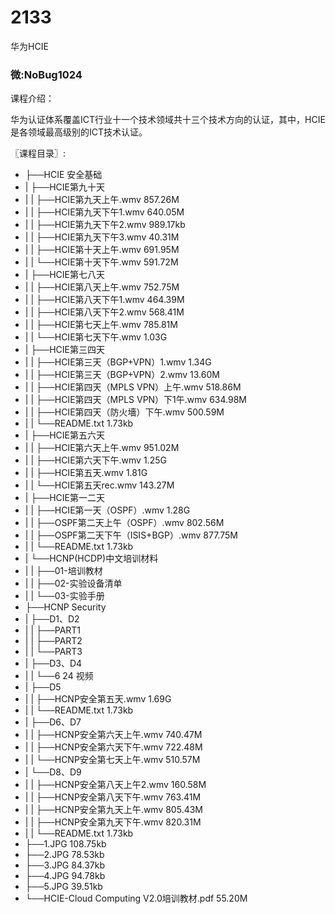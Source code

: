 # 2133
华为HCIE
### 微:NoBug1024 


课程介绍：

华为认证体系覆盖ICT行业十一个技术领域共十三个技术方向的认证，其中，HCIE是各领域最高级别的ICT技术认证。

〖课程目录〗:

- ├──HCIE 安全基础  
- |   ├──HCIE第九十天  
- |   |   ├──HCIE第九天上午.wmv  857.26M
- |   |   ├──HCIE第九天下午1.wmv  640.05M
- |   |   ├──HCIE第九天下午2.wmv  989.17kb
- |   |   ├──HCIE第九天下午3.wmv  40.31M
- |   |   ├──HCIE第十天上午.wmv  691.95M
- |   |   └──HCIE第十天下午.wmv  591.72M
- |   ├──HCIE第七八天  
- |   |   ├──HCIE第八天上午.wmv  752.75M
- |   |   ├──HCIE第八天下午1.wmv  464.39M
- |   |   ├──HCIE第八天下午2.wmv  568.41M
- |   |   ├──HCIE第七天上午.wmv  785.81M
- |   |   └──HCIE第七天下午.wmv  1.03G
- |   ├──HCIE第三四天  
- |   |   ├──HCIE第三天（BGP+VPN）1.wmv  1.34G
- |   |   ├──HCIE第三天（BGP+VPN）2.wmv  13.60M
- |   |   ├──HCIE第四天（MPLS VPN）上午.wmv  518.86M
- |   |   ├──HCIE第四天（MPLS VPN）下1午.wmv  634.98M
- |   |   ├──HCIE第四天（防火墻）下午.wmv  500.59M
- |   |   └──README.txt  1.73kb
- |   ├──HCIE第五六天  
- |   |   ├──HCIE第六天上午.wmv  951.02M
- |   |   ├──HCIE第六天下午.wmv  1.25G
- |   |   ├──HCIE第五天.wmv  1.81G
- |   |   └──HCIE第五天rec.wmv  143.27M
- |   ├──HCIE第一二天  
- |   |   ├──HCIE第一天（OSPF）.wmv  1.28G
- |   |   ├──OSPF第二天上午（OSPF）.wmv  802.56M
- |   |   ├──OSPF第二天下午（ISIS+BGP）.wmv  877.75M
- |   |   └──README.txt  1.73kb
- |   └──HCNP(HCDP)中文培训材料  
- |   |   ├──01-培训教材  
- |   |   ├──02-实验设备清单  
- |   |   └──03-实验手册  
- ├──HCNP Security  
- |   ├──D1、D2  
- |   |   ├──PART1  
- |   |   ├──PART2  
- |   |   └──PART3  
- |   ├──D3、D4  
- |   |   └──6 24 视频  
- |   ├──D5  
- |   |   ├──HCNP安全第五天.wmv  1.69G
- |   |   └──README.txt  1.73kb
- |   ├──D6、D7  
- |   |   ├──HCNP安全第六天上午.wmv  740.47M
- |   |   ├──HCNP安全第六天下午.wmv  722.48M
- |   |   └──HCNP安全第七天上午.wmv  510.57M
- |   └──D8、D9  
- |   |   ├──HCNP安全第八天上午2.wmv  160.58M
- |   |   ├──HCNP安全第八天下午.wmv  763.41M
- |   |   ├──HCNP安全第九天上午.wmv  805.43M
- |   |   ├──HCNP安全第九天下午.wmv  820.31M
- |   |   └──README.txt  1.73kb
- ├──1.JPG  108.75kb
- ├──2.JPG  78.53kb
- ├──3.JPG  84.37kb
- ├──4.JPG  94.78kb
- ├──5.JPG  39.51kb
- └──HCIE-Cloud Computing V2.0培训教材.pdf  55.20M
